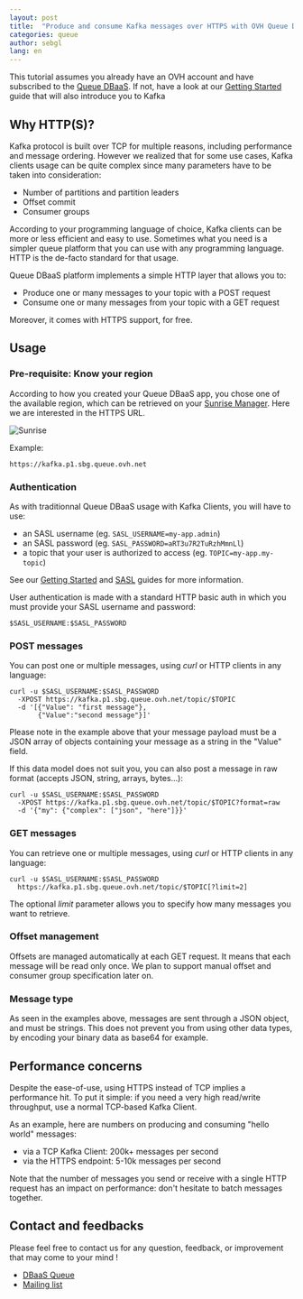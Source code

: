 ```yaml
---
layout: post
title:  "Produce and consume Kafka messages over HTTPS with OVH Queue DBaaS"
categories: queue
author: sebgl
lang: en
---
```


This tutorial assumes you already have an OVH account and have subscribed to the [Queue DBaaS](https://www.runabove.com/dbaas-queue.xml).
If not, have a look at our [Getting Started](https://community.runabove.com/kb/en/queue/getting-started-with-queue-as-a-service.html) guide that will also introduce you to Kafka

## Why HTTP(S)?

Kafka protocol is built over TCP for multiple reasons, including performance and message ordering.
However we realized that for some use cases, Kafka clients usage can be quite complex since many parameters have to be taken into consideration:

- Number of partitions and partition leaders
- Offset commit
- Consumer groups

According to your programming language of choice, Kafka clients can be more or less efficient and easy to use.
Sometimes what you need is a simpler queue platform that you can use with any programming language. HTTP is the de-facto standard for that usage.

Queue DBaaS platform implements a simple HTTP layer that allows you to:

- Produce one or many messages to your topic with a POST request
- Consume one or many messages from your topic with a GET request

Moreover, it comes with HTTPS support, for free.

## Usage

### Pre-requisite: Know your region

According to how you created your Queue DBaaS app, you chose one of the available region, which can be retrieved
on your [Sunrise Manager](https://www.ovh.com/manager/sunrise/dbaasQueue/index.html#/dbaasQueue). Here we are interested
in the HTTPS URL.

![Sunrise](/kb/images/2016-08-17-dbaas-queue-https/sunrise-info.png)

Example:

```
https://kafka.p1.sbg.queue.ovh.net
```

### Authentication

As with traditionnal Queue DBaaS usage with Kafka Clients, you will have to use:

- an SASL username (eg. `SASL_USERNAME=my-app.admin`)
- an SASL password (eg. `SASL_PASSWORD=aRT3u7R2TuRzhMmnLl`)
- a topic that your user is authorized to access (eg. `TOPIC=my-app.my-topic`)

See our [Getting Started](https://community.runabove.com/kb/en/queue/getting-started-with-queue-as-a-service.html)
and [SASL](https://community.runabove.com/kb/en/queue/kafka-sasl-ssl.html) guides for more information.

User authentication is made with a standard HTTP basic auth in which you must provide your SASL username and password:

```
$SASL_USERNAME:$SASL_PASSWORD
```

### POST messages

You can post one or multiple messages, using _curl_ or HTTP clients in any language:

```
curl -u $SASL_USERNAME:$SASL_PASSWORD
  -XPOST https://kafka.p1.sbg.queue.ovh.net/topic/$TOPIC
  -d '[{"Value": "first message"},
       {"Value":"second message"}]'
```

Please note in the example above that your message payload must be a JSON array of objects containing your message as a string in the "Value" field.

If this data model does not suit you, you can also post a message in raw format (accepts JSON, string, arrays, bytes...):

```
curl -u $SASL_USERNAME:$SASL_PASSWORD
  -XPOST https://kafka.p1.sbg.queue.ovh.net/topic/$TOPIC?format=raw
  -d '{"my": {"complex": ["json", "here"]}}'
```

### GET messages

You can retrieve one or multiple messages, using _curl_ or HTTP clients in any language:

```
curl -u $SASL_USERNAME:$SASL_PASSWORD
  https://kafka.p1.sbg.queue.ovh.net/topic/$TOPIC[?limit=2]
```

The optional _limit_ parameter allows you to specify how many messages you want to retrieve.

### Offset management

Offsets are managed automatically at each GET request. It means that each message will be read only once.
We plan to support manual offset and consumer group specification later on.

### Message type

As seen in the examples above, messages are sent through a JSON object, and must be strings.
This does not prevent you from using other data types, by encoding your binary data as base64 for example. 

## Performance concerns

Despite the ease-of-use, using HTTPS instead of TCP implies a performance hit.
To put it simple: if you need a very high read/write throughput, use a normal TCP-based Kafka Client.

As an example, here are numbers on producing and consuming "hello world" messages:

- via a TCP Kafka Client: 200k+ messages per second
- via the HTTPS endpoint: 5-10k messages per second

Note that the number of messages you send or receive with a single HTTP request has an impact on performance: don't hesitate to batch messages together. 


## Contact and feedbacks

Please feel free to contact us for any question, feedback, or improvement that may come to your mind !

- [DBaaS Queue](https://www.runabove.com/dbaas-queue.xml)
- [Mailing list](mailto:dbaas.queue-subscribe@ml.ovh.net)